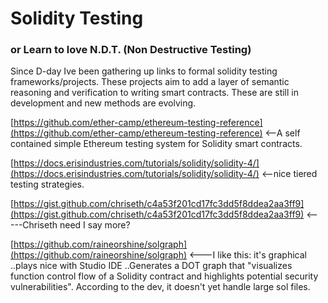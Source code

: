 # Solidity Testing

### or Learn to love N.D.T. (Non Destructive Testing)



Since D-day Ive been gathering up links to formal solidity testing frameworks/projects. These projects aim to add a layer of semantic reasoning and verification to writing smart contracts. 
These are still in development and new methods are evolving.

[https://github.com/ether-camp/ethereum-testing-reference](https://github.com/ether-camp/ethereum-testing-reference) <--A self contained simple Ethereum testing system for Solidity smart contracts. 

[https://docs.erisindustries.com/tutorials/solidity/solidity-4/](https://docs.erisindustries.com/tutorials/solidity/solidity-4/)   <--nice tiered testing strategies. 

[https://gist.github.com/chriseth/c4a53f201cd17fc3dd5f8ddea2aa3ff9](https://gist.github.com/chriseth/c4a53f201cd17fc3dd5f8ddea2aa3ff9) <-----Chriseth need I say more?

[https://github.com/raineorshine/solgraph](https://github.com/raineorshine/solgraph) <---I like this: it's graphical ..plays nice with Studio IDE ..Generates a DOT graph that "visualizes function control flow of a Solidity contract and highlights potential security vulnerabilities". According to the dev, it doesn't yet handle large sol files. 